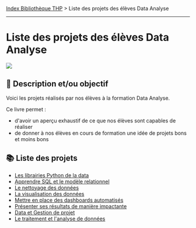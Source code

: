 [Index Bibliothèque THP](https://github.com/TheHackingProject/bibliotheque-THP) > Liste des projets des élèves Data Analyse

___

# Liste des projets des élèves Data Analyse

![](https://picsum.photos/1024/400)

## 📄 Description et/ou objectif

Voici les projets réalisés par nos élèves à la formation Data Analyse.


Ce livre permet :

- d'avoir un aperçu exhaustif de ce que nos élèves sont capables de réaliser
- de donner à nos élèves en cours de formation une idée de projets bons et moins bons

## 📚 Liste des projets

- [Les librairies Python de la data](https://github.com/TheHackingProject/bibliotheque-THP/blob/master/notes/librairies_python_data.md)
- [Apprendre SQL et le modèle relationnel](https://github.com/TheHackingProject/bibliotheque-THP/blob/master/notes/apprendre_sql_et_le_modele_relationnel.md)
- [Le nettoyage des données](https://github.com/TheHackingProject/bibliotheque-THP/blob/master/notes/le_nettoyage_des_donnees.md)
- [La visualisation des données](https://github.com/TheHackingProject/bibliotheque-THP/blob/master/notes/la_visualisation_des_donnees.md)
- [Mettre en place des dashboards automatisés](https://github.com/TheHackingProject/bibliotheque-THP/blob/master/notes/mettre_en_place_des_dashboards_automatises.md)
- [Présenter ses résultats de manière impactante](https://github.com/TheHackingProject/bibliotheque-THP/blob/master/notes/presenter_ses_resultats_de_manirere_impactante.md)
- [Data et Gestion de projet](https://github.com/TheHackingProject/bibliotheque-THP/blob/master/notes/data_et_gestion_de_projet.md)
- [Le traitement et l'analyse de données](https://github.com/TheHackingProject/bibliotheque-THP/blob/master/notes/le_traitement_et_lanalyse_de_donnees.md)

